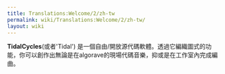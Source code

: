 ```yaml
---
title: Translations:Welcome/2/zh-tw
permalink: wiki/Translations:Welcome/2/zh-tw/
layout: wiki
---
```


**TidalCycles**(或者'Tidal')
是一個自由/開放源代碼軟體。透過它編織圖式的功能，你可以創作出無論是在algorave的現場代碼音樂，抑或是在工作室內完成編曲。
